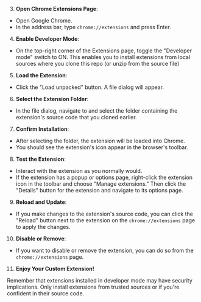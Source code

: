 
3. **Open Chrome Extensions Page**:
- Open Google Chrome.
- In the address bar, type `chrome://extensions` and press Enter.

4. **Enable Developer Mode**:
- On the top-right corner of the Extensions page, toggle the "Developer mode" switch to ON. This enables you to install extensions from local sources where you clone this repo (or unzip from the source file)

5. **Load the Extension**:
- Click the "Load unpacked" button. A file dialog will appear.

6. **Select the Extension Folder**:
- In the file dialog, navigate to and select the folder containing the extension's source code that you cloned earlier.

7. **Confirm Installation**:
- After selecting the folder, the extension will be loaded into Chrome.
- You should see the extension's icon appear in the browser's toolbar.

8. **Test the Extension**:
- Interact with the extension as you normally would.
- If the extension has a popup or options page, right-click the extension icon in the toolbar and choose "Manage extensions." Then click the "Details" button for the extension and navigate to its options page.

9. **Reload and Update**:
- If you make changes to the extension's source code, you can click the "Reload" button next to the extension on the `chrome://extensions` page to apply the changes.

10. **Disable or Remove**:
 - If you want to disable or remove the extension, you can do so from the `chrome://extensions` page.

11. **Enjoy Your Custom Extension!**

Remember that extensions installed in developer mode may have security implications. Only install extensions from trusted sources or if you're confident in their source code.

